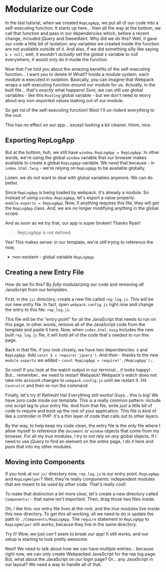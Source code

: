 # Modularize our Code

In the last tutorial, when we created `RepLogApp`, we put all of our code into
a self-executing function: It starts up here... then all the way at the bottom,
we call that function and pass in our dependencies which, before a recent change,
included jQuery and SweetAlert. Why did we do this? Well, it gave our code a little
bit of isolation: any variables we created inside the function are *not* available
outside of it. And also, if we did something silly like saying `$ = null`, well,
it wouldn't *actually* set the global `$` variable to null everywhere, it would
only do it inside the function.

Now that I've told you about the amazing benefits of the self-executing function...
I want you to delete it! What!? Inside a module system, each module is executed in
*isolation*. Basically, you can imagine that Webpack wraps a self-executing function
*around* our module for us. Actually, in the built file... that's *exactly* what happens!
Sure, we can still *use* global variables - like this `Routing` global variable -
but we don't need to worry about any non-exported values leaking out of our module.

So get rid of the self-executing function! Woo! I'll un-indent everything to the
root.

This has *no* effect on our app... except looking a bit cleaner. Hmm, nice.

## Exporting RepLogApp

But at the bottom, huh, we still have `window.RepLogApp = RepLogApp`. In other words,
we're using the global `window` variable that our browser makes available to create
a global `RepLogApp` variable. We *need* that because - in `index.html.twig` - we're
relying on `RepLogApp` to be available globally.

Listen: we do *not* want to deal with global variables anymore. We can do better.

Since `RepLogApp` is being loaded by webpack. it's already a module. So instead of
using `window.RepLogApp`, let's export a value properly: `module.exports = RepLogApp`.
Now, if anything requires this file, they will get the `RepLogApp` class. *And*,
we are *no longer* modifying anything in the global scope.

And as *soon* as we try that, our app is super broken! Thanks Ryan!

> RepLogApp is not defined.

Yes! This makes sense: in our template, we're *still* trying to reference the now,
- non-existent - global variable `RepLogApp`.

## Creating a new Entry File

How do we fix this? By *fully* modularizing our code and removing *all* JavaScript
from our templates.

First, in the `js/` directory, create a new file called `rep_log.js`. This will be
our new *entry* file. In fact, open `webpack.config.js` right now and change the
entry to this file: `rep_log.js`.

This file will be the "entry point" for all the JavaScript that needs to run on
this page. In other words, remove all of the JavaScript code from the template and paste
it here. Now, when `index.html.twig` includes the new built `rep_log.js` file, it
will hold *all* of the code that's needed to run this page.

Back in that file, if you look closely, we have two dependencies: `$` and `RepLogApp`.
Add `const $ = require('jquery')`. And then - thanks to the new `module.exports`
we added - `const RepLogApp = require('./RepLogApp');`.

So cool! If you look at the watch output in our terminal... it looks happy! But...
remember.. we need to restart Webpack! Webpack's watch does not take into account changes
to `webpack.config.js` until we restart it. Hit `Control+C` and then re-run the command.

Finally, let's try it! Refresh! Ha! Everything still works! Guys... this is big!
We have *zero* code inside our template. This is a really common pattern: include
*one* script tag to your entry file. And from that file, write *just* a little bit
of code to require and boot up the rest of your application. This file is kind of
like a *controller* in PHP: it's a thin layer of code that calls out to other layers.

By the way, to help keep my code clean, the entry file is the *only* file where I
allow myself to reference the `document` or `window` objects that come from my browser.
For all my *true* modules, I try to not rely on *any* global objects. If I need to
use jQuery to find an element on the *entire* page, I do it here and *pass* that
into my other modules.

## Moving into Components

If you look at our `js/` directory now, `rep_log.js` is our entry point. `RepLogApp`
and `RepLogHelper`? Well, they're really *components*: independent modules that are
meant to be used by *other* code. That's really cool!

To make that distinction a bit more clear, let's create a new directory called
`Components/` - that name isn't important. Then, drag those two files inside.

Oh, I like this: our entry file lives at the root, and the *true* modules live inside
this new directory. To get this all working, all we need to do is update the path
to `./Components/RepLogApp`. The `require` statement in `RepLogApp` to `RepLogHelper`
still works, because they live in the same directory.

Try it! Wow, we just *can't* seem to break our app! It still works, and our setup
is starting to look pretty awesome.

Next! We need to talk about how we can have *multiple* entries... because right
now, we can only create Webpacked JavaScript for the rep log page. But, what about
the JavaScript on our login page? Or... any JavaScript in our layout? We need a way
to handle all of that.
